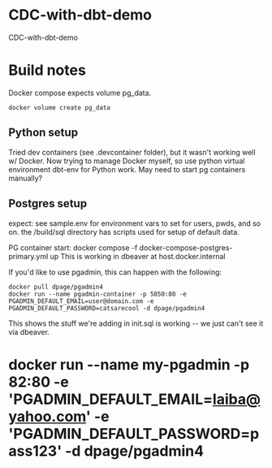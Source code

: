 # CDC-with-dbt-demo
CDC-with-dbt-demo


# Build notes
Docker compose expects volume pg_data.

```
docker volume create pg_data
```

## Python setup
Tried dev containers (see .devcontainer folder), but it wasn't working well w/ Docker.  Now trying to manage Docker myself,
so use python virtual environment dbt-env for Python work.  May need to start pg containers manually?

## Postgres setup
expect:
    see sample.env for environment vars to set for users, pwds, and so on.
    the /build/sql directory has scripts used for setup of default data.

PG container start:
docker compose -f docker-compose-postgres-primary.yml up
This is working in dbeaver at host.docker.internal

If you'd like to use pgadmin, this can happen with the following:

```
docker pull dpage/pgadmin4
docker run --name pgadmin-container -p 5050:80 -e PGADMIN_DEFAULT_EMAIL=user@domain.com -e PGADMIN_DEFAULT_PASSWORD=catsarecool -d dpage/pgadmin4
```
This shows the stuff we're adding in init.sql is working -- we just can't see it via dbeaver.

# docker run --name my-pgadmin -p 82:80 -e 'PGADMIN_DEFAULT_EMAIL=laiba@yahoo.com' -e 'PGADMIN_DEFAULT_PASSWORD=pass123' -d dpage/pgadmin4